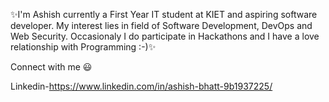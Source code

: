 ✨I'm Ashish currently a First Year IT student at KIET and aspiring software developer. My interest lies in field of Software Development, DevOps and Web Security. Occasionaly I do participate in Hackathons and I have a love relationship with Programming :-)✨

Connect with me 😃

Linkedin-https://www.linkedin.com/in/ashish-bhatt-9b1937225/


<!---
ashibh21/ashibh21 is a ✨ special ✨ repository because its `README.md` (this file) appears on your GitHub profile.
You can click the Preview link to take a look at your changes.
--->
